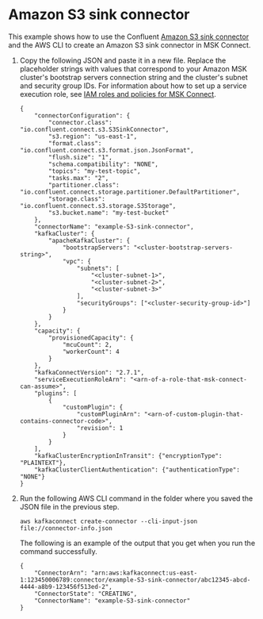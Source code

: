 # Amazon S3 sink connector<a name="mkc-S3sink-connector-example"></a>

This example shows how to use the Confluent [Amazon S3 sink connector](https://www.confluent.io/hub/confluentinc/kafka-connect-s3) and the AWS CLI to create an Amazon S3 sink connector in MSK Connect\.

1. Copy the following JSON and paste it in a new file\. Replace the placeholder strings with values that correspond to your Amazon MSK cluster's bootstrap servers connection string and the cluster's subnet and security group IDs\. For information about how to set up a service execution role, see [IAM roles and policies for MSK Connect](msk-connect-iam.md)\.

   ```
   {
       "connectorConfiguration": {
           "connector.class": "io.confluent.connect.s3.S3SinkConnector",
           "s3.region": "us-east-1",
           "format.class": "io.confluent.connect.s3.format.json.JsonFormat",
           "flush.size": "1",
           "schema.compatibility": "NONE",
           "topics": "my-test-topic",
           "tasks.max": "2",
           "partitioner.class": "io.confluent.connect.storage.partitioner.DefaultPartitioner",
           "storage.class": "io.confluent.connect.s3.storage.S3Storage",
           "s3.bucket.name": "my-test-bucket"
       },
       "connectorName": "example-S3-sink-connector",
       "kafkaCluster": {
           "apacheKafkaCluster": {
               "bootstrapServers": "<cluster-bootstrap-servers-string>",
               "vpc": {
                   "subnets": [
                       "<cluster-subnet-1>",
                       "<cluster-subnet-2>",
                       "<cluster-subnet-3>"
                   ],
                   "securityGroups": ["<cluster-security-group-id>"]
               }
           }
       },
       "capacity": {
           "provisionedCapacity": {
               "mcuCount": 2,
               "workerCount": 4
           }
       },
       "kafkaConnectVersion": "2.7.1",
       "serviceExecutionRoleArn": "<arn-of-a-role-that-msk-connect-can-assume>",
       "plugins": [
           {
               "customPlugin": {
                   "customPluginArn": "<arn-of-custom-plugin-that-contains-connector-code>",
                   "revision": 1
               }
           }
       ],
       "kafkaClusterEncryptionInTransit": {"encryptionType": "PLAINTEXT"},
       "kafkaClusterClientAuthentication": {"authenticationType": "NONE"}
   }
   ```

1. Run the following AWS CLI command in the folder where you saved the JSON file in the previous step\.

   ```
   aws kafkaconnect create-connector --cli-input-json file://connector-info.json
   ```

   The following is an example of the output that you get when you run the command successfully\.

   ```
   {
       "ConnectorArn": "arn:aws:kafkaconnect:us-east-1:123450006789:connector/example-S3-sink-connector/abc12345-abcd-4444-a8b9-123456f513ed-2", 
       "ConnectorState": "CREATING", 
       "ConnectorName": "example-S3-sink-connector"
   }
   ```